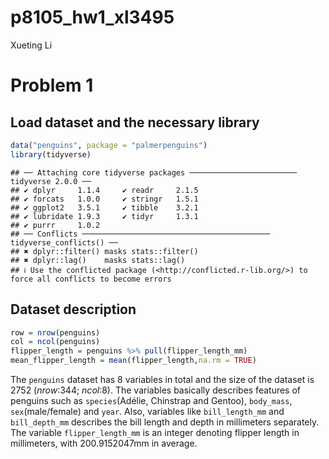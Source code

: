 p8105_hw1_xl3495
================
Xueting Li

# Problem 1

## Load dataset and the necessary library

``` r
data("penguins", package = "palmerpenguins")
library(tidyverse)
```

    ## ── Attaching core tidyverse packages ──────────────────────── tidyverse 2.0.0 ──
    ## ✔ dplyr     1.1.4     ✔ readr     2.1.5
    ## ✔ forcats   1.0.0     ✔ stringr   1.5.1
    ## ✔ ggplot2   3.5.1     ✔ tibble    3.2.1
    ## ✔ lubridate 1.9.3     ✔ tidyr     1.3.1
    ## ✔ purrr     1.0.2     
    ## ── Conflicts ────────────────────────────────────────── tidyverse_conflicts() ──
    ## ✖ dplyr::filter() masks stats::filter()
    ## ✖ dplyr::lag()    masks stats::lag()
    ## ℹ Use the conflicted package (<http://conflicted.r-lib.org/>) to force all conflicts to become errors

## Dataset description

``` r
row = nrow(penguins)
col = ncol(penguins)
flipper_length = penguins %>% pull(flipper_length_mm)
mean_flipper_length = mean(flipper_length,na.rm = TRUE)
```

The `penguins` dataset has 8 variables in total and the size of the
dataset is 2752 (*nrow*:344; *ncol*:8). The variables basically
describes features of penguins such as `species`(Adélie, Chinstrap and
Gentoo), `body_mass`, `sex`(male/female) and `year`. Also, variables
like `bill_length_mm` and `bill_depth_mm` describes the bill length and
depth in millimeters separately. The variable `flipper_length_mm` is an
integer denoting flipper length in millimeters, with 200.9152047mm in
average.
